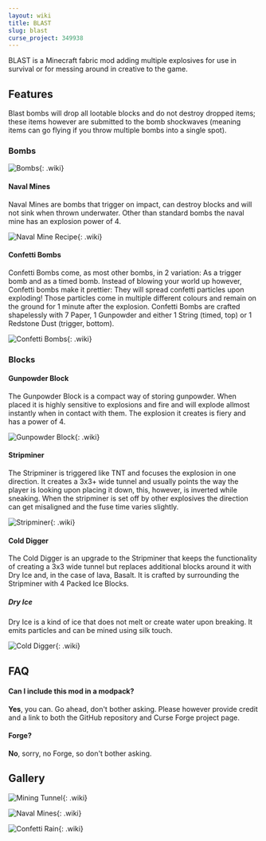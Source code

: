 ```yaml
---
layout: wiki
title: BLAST
slug: blast
curse_project: 349938
---
```


BLAST is a Minecraft fabric mod adding multiple explosives for use in survival or for messing around in creative to the game.

## Features

Blast bombs will drop all lootable blocks and do not destroy dropped items; these items however are submitted to the bomb shockwaves (meaning items can go flying if you throw multiple bombs into a single spot).

### Bombs

![Bombs](blast/Grid.png){: .wiki}

#### Naval Mines

Naval Mines are bombs that trigger on impact, can destroy blocks and will not sink when thrown underwater. Other than standard bombs the naval mine has an explosion power of 4.

![Naval Mine Recipe](blast/NavalMineRecipe.png){: .wiki}

#### Confetti Bombs

Confetti Bombs come, as most other bombs, in 2 variation: As a trigger bomb and as a timed bomb. Instead of blowing your world up however, Confetti bombs make it prettier: They will spread confetti particles upon exploding! Those particles come in multiple different colours and remain on the ground for 1 minute after the explosion. Confetti Bombs are crafted shapelessly with 7 Paper, 1 Gunpowder and either 1 String (timed, top) or 1 Redstone Dust (trigger, bottom).

![Confetti Bombs](blast/ConfettiBombs.png){: .wiki}


### Blocks

#### Gunpowder Block

The Gunpowder Block is a compact way of storing gunpowder. When placed it is highly sensitive to explosions and fire and will explode allmost instantly when in contact with them. The explosion it creates is fiery and has a power of 4.

![Gunpowder Block](blast/GunpowderBlock.png){: .wiki}

#### Stripminer

The Stripminer is triggered like TNT and focuses the explosion in one direction. It creates a 3x3+ wide tunnel and usually points the way the player is looking upon placing it down, this, however, is inverted while sneaking. When the stripminer is set off by other explosives the direction can get misaligned and the fuse time varies slightly.

![Stripminer](blast/Stripminer.png){: .wiki}

#### Cold Digger

The Cold Digger is an upgrade to the Stripminer that keeps the functionality of creating a 3x3 wide tunnel but replaces additional blocks around it with Dry Ice and, in the case of lava, Basalt. It is crafted by surrounding the Stripminer with 4 Packed Ice Blocks.

##### Dry Ice

Dry Ice is a kind of ice that does not melt or create water upon breaking. It emits particles and can be mined using silk touch. 

![Cold Digger](blast/ColdDigger.png){: .wiki}

## FAQ
#### Can I include this mod in a modpack?

**Yes**, you can. Go ahead, don't bother asking. Please  however provide credit and a link to both the GitHub repository and  Curse Forge project page.

#### Forge?

**No**, sorry, no Forge, so don't bother asking.



## Gallery

![Mining Tunnel](blast/MiningTunnel.png){: .wiki}

![Naval Mines](blast/NavalMines.png){: .wiki}

![Confetti Rain](blast/ConfettiRain.png){: .wiki}

